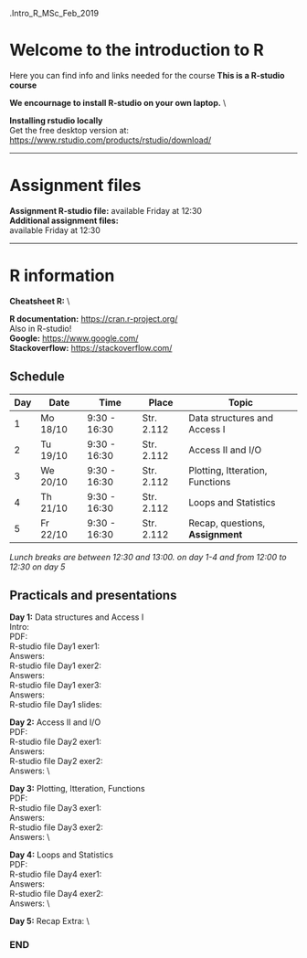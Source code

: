 .Intro_R_MSc_Feb_2019

# Welcome to the introduction to R

Here you can find info and links needed for the course
**This is a R-studio course**

**We encournage to install R-studio on your own laptop.** \

**Installing rstudio locally**\
Get the free desktop version at:
https://www.rstudio.com/products/rstudio/download/


--------------------------------------------------------------------------------------
# Assignment files 

**Assignment R-studio file:** available Friday at 12:30 \
**Additional assignment files:** \
available Friday at 12:30

--------------------------------------------------------------------------------------

# R information

**Cheatsheet R:**  \

**R documentation:** https://cran.r-project.org/ \
Also in R-studio! \
**Google:** https://www.google.com/ \
**Stackoverflow:** https://stackoverflow.com/ 

## Schedule

| Day | Date     | Time          | Place      | Topic                            |
|-----|----------|---------------|------------|----------------------------------|
| 1   | Mo 18/10 |  9:30 - 16:30 | Str. 2.112 | Data structures and Access I     |
| 2   | Tu 19/10 |  9:30 - 16:30 | Str. 2.112 | Access II and I/O                |
| 3   | We 20/10 |  9:30 - 16:30 | Str. 2.112 | Plotting, Itteration, Functions  |
| 4   | Th 21/10 |  9:30 - 16:30 | Str. 2.112 | Loops and Statistics             |
| 5   | Fr 22/10 |  9:30 - 16:30 | Str. 2.112 | Recap, questions, **Assignment** |


*Lunch breaks are between 12:30 and 13:00. on day 1-4 and from 12:00 to 12:30 on day 5*



## Practicals and presentations ###

**Day 1:** Data structures and Access I\
Intro: \
PDF:  \
R-studio file Day1 exer1:  \
Answers: \
R-studio file Day1 exer2:  \
Answers: \
R-studio file Day1 exer3:  \
Answers: \
R-studio file Day1 slides:   

**Day 2:** Access II and I/O \
PDF:  \
R-studio file Day2 exer1:  \
Answers: \
R-studio file Day2 exer2:  \
Answers: \

**Day 3:** Plotting, Itteration, Functions\
PDF:  \
R-studio file Day3 exer1:  \
Answers: \
R-studio file Day3 exer2:  \
Answers: \
 

**Day 4:** Loops and Statistics \
PDF:  \
R-studio file Day4 exer1:  \
Answers: \
R-studio file Day4 exer2:  \
Answers: \

**Day 5:** Recap
Extra:  \



### END

